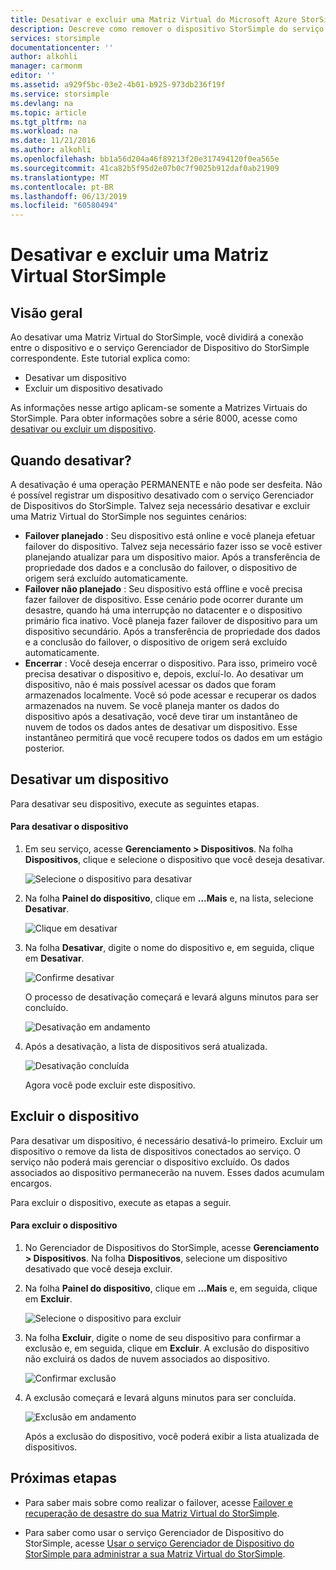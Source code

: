 ```yaml
---
title: Desativar e excluir uma Matriz Virtual do Microsoft Azure StorSimple | Microsoft Docs
description: Descreve como remover o dispositivo StorSimple do serviço primeiro desativando-o e então excluindo-o.
services: storsimple
documentationcenter: ''
author: alkohli
manager: carmonm
editor: ''
ms.assetid: a929f5bc-03e2-4b01-b925-973db236f19f
ms.service: storsimple
ms.devlang: na
ms.topic: article
ms.tgt_pltfrm: na
ms.workload: na
ms.date: 11/21/2016
ms.author: alkohli
ms.openlocfilehash: bb1a56d204a46f89213f20e317494120f0ea565e
ms.sourcegitcommit: 41ca82b5f95d2e07b0c7f9025b912daf0ab21909
ms.translationtype: MT
ms.contentlocale: pt-BR
ms.lasthandoff: 06/13/2019
ms.locfileid: "60580494"
---
```

# <a name="deactivate-and-delete-a-storsimple-virtual-array"></a>Desativar e excluir uma Matriz Virtual StorSimple

## <a name="overview"></a>Visão geral

Ao desativar uma Matriz Virtual do StorSimple, você dividirá a conexão entre o dispositivo e o serviço Gerenciador de Dispositivo do StorSimple correspondente. Este tutorial explica como:

* Desativar um dispositivo 
* Excluir um dispositivo desativado

As informações nesse artigo aplicam-se somente a Matrizes Virtuais do StorSimple. Para obter informações sobre a série 8000, acesse como [desativar ou excluir um dispositivo](storsimple-deactivate-and-delete-device.md).

## <a name="when-to-deactivate"></a>Quando desativar?

A desativação é uma operação PERMANENTE e não pode ser desfeita. Não é possível registrar um dispositivo desativado com o serviço Gerenciador de Dispositivos do StorSimple. Talvez seja necessário desativar e excluir uma Matriz Virtual do StorSimple nos seguintes cenários:

* **Failover planejado** : Seu dispositivo está online e você planeja efetuar failover do dispositivo. Talvez seja necessário fazer isso se você estiver planejando atualizar para um dispositivo maior. Após a transferência de propriedade dos dados e a conclusão do failover, o dispositivo de origem será excluído automaticamente.
* **Failover não planejado** : Seu dispositivo está offline e você precisa fazer failover de dispositivo. Esse cenário pode ocorrer durante um desastre, quando há uma interrupção no datacenter e o dispositivo primário fica inativo. Você planeja fazer failover de dispositivo para um dispositivo secundário. Após a transferência de propriedade dos dados e a conclusão do failover, o dispositivo de origem será excluído automaticamente.
* **Encerrar** : Você deseja encerrar o dispositivo. Para isso, primeiro você precisa desativar o dispositivo e, depois, excluí-lo. Ao desativar um dispositivo, não é mais possível acessar os dados que foram armazenados localmente. Você só pode acessar e recuperar os dados armazenados na nuvem. Se você planeja manter os dados do dispositivo após a desativação, você deve tirar um instantâneo de nuvem de todos os dados antes de desativar um dispositivo. Esse instantâneo permitirá que você recupere todos os dados em um estágio posterior.

## <a name="deactivate-a-device"></a>Desativar um dispositivo

Para desativar seu dispositivo, execute as seguintes etapas.

#### <a name="to-deactivate-the-device"></a>Para desativar o dispositivo

1. Em seu serviço, acesse **Gerenciamento > Dispositivos**. Na folha **Dispositivos**, clique e selecione o dispositivo que você deseja desativar.
   
    ![Selecione o dispositivo para desativar](./media/storsimple-virtual-array-deactivate-and-delete-device/deactivate-delete7.png)
2. Na folha **Painel do dispositivo**, clique em **...Mais** e, na lista, selecione **Desativar**.
   
    ![Clique em desativar](./media/storsimple-virtual-array-deactivate-and-delete-device/deactivate-delete8.png)
3. Na folha **Desativar**, digite o nome do dispositivo e, em seguida, clique em **Desativar**. 
   
    ![Confirme desativar](./media/storsimple-virtual-array-deactivate-and-delete-device/deactivate-delete1.png)
   
    O processo de desativação começará e levará alguns minutos para ser concluído.
   
    ![Desativação em andamento](./media/storsimple-virtual-array-deactivate-and-delete-device/deactivate-delete2.png)
4. Após a desativação, a lista de dispositivos será atualizada.
   
    ![Desativação concluída](./media/storsimple-virtual-array-deactivate-and-delete-device/deactivate-delete3.png)
   
    Agora você pode excluir este dispositivo.

## <a name="delete-the-device"></a>Excluir o dispositivo

Para desativar um dispositivo, é necessário desativá-lo primeiro. Excluir um dispositivo o remove da lista de dispositivos conectados ao serviço. O serviço não poderá mais gerenciar o dispositivo excluído. Os dados associados ao dispositivo permanecerão na nuvem. Esses dados acumulam encargos.

Para excluir o dispositivo, execute as etapas a seguir.

#### <a name="to-delete-the-device"></a>Para excluir o dispositivo

1. No Gerenciador de Dispositivos do StorSimple, acesse **Gerenciamento > Dispositivos**. Na folha **Dispositivos**, selecione um dispositivo desativado que você deseja excluir.
2. Na folha **Painel do dispositivo**, clique em **...Mais** e, em seguida, clique em **Excluir**.
   
   ![Selecione o dispositivo para excluir](./media/storsimple-virtual-array-deactivate-and-delete-device/deactivate-delete4.png)
3. Na folha **Excluir**, digite o nome de seu dispositivo para confirmar a exclusão e, em seguida, clique em **Excluir**. A exclusão do dispositivo não excluirá os dados de nuvem associados ao dispositivo. 
   
   ![Confirmar exclusão](./media/storsimple-virtual-array-deactivate-and-delete-device/deactivate-delete5.png) 
4. A exclusão começará e levará alguns minutos para ser concluída.
   
   ![Exclusão em andamento](./media/storsimple-virtual-array-deactivate-and-delete-device/deactivate-delete6.png)
   
    Após a exclusão do dispositivo, você poderá exibir a lista atualizada de dispositivos.

## <a name="next-steps"></a>Próximas etapas

* Para saber mais sobre como realizar o failover, acesse [Failover e recuperação de desastre do sua Matriz Virtual do StorSimple](storsimple-virtual-array-failover-dr.md).

* Para saber como usar o serviço Gerenciador de Dispositivo do StorSimple, acesse [Usar o serviço Gerenciador de Dispositivo do StorSimple para administrar a sua Matriz Virtual do StorSimple](storsimple-virtual-array-manager-service-administration.md). 

